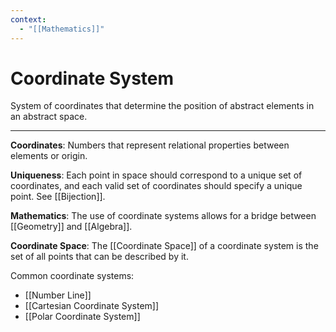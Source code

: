 ```yaml
---
context:
  - "[[Mathematics]]"
---
```


# Coordinate System

System of coordinates that determine the position of abstract elements in an abstract space.

---

**Coordinates**: Numbers that represent relational properties between elements or origin.

**Uniqueness**: Each point in space should correspond to a unique set of coordinates, and each valid set of coordinates should specify a unique point. See [[Bijection]].

**Mathematics**: The use of coordinate systems allows for a bridge between [[Geometry]] and [[Algebra]].

**Coordinate Space**: The [[Coordinate Space]] of a coordinate system is the set of all points that can be described by it.

Common coordinate systems:

- [[Number Line]]
- [[Cartesian Coordinate System]]
- [[Polar Coordinate System]]
